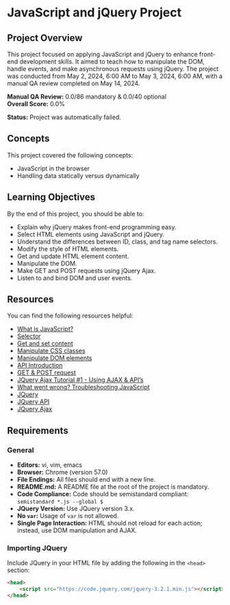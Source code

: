 # JavaScript and jQuery Project

## Project Overview

This project focused on applying JavaScript and jQuery to enhance front-end development skills. It aimed to teach how to manipulate the DOM, handle events, and make asynchronous requests using jQuery. The project was conducted from May 2, 2024, 6:00 AM to May 3, 2024, 6:00 AM, with a manual QA review completed on May 14, 2024.

**Manual QA Review:** 0.0/86 mandatory & 0.0/40 optional  
**Overall Score:** 0.0%

**Status:** Project was automatically failed.

## Concepts

This project covered the following concepts:

- JavaScript in the browser
- Handling data statically versus dynamically

## Learning Objectives

By the end of this project, you should be able to:

- Explain why jQuery makes front-end programming easy.
- Select HTML elements using JavaScript and jQuery.
- Understand the differences between ID, class, and tag name selectors.
- Modify the style of HTML elements.
- Get and update HTML element content.
- Manipulate the DOM.
- Make GET and POST requests using jQuery Ajax.
- Listen to and bind DOM and user events.

## Resources

You can find the following resources helpful:

- [What is JavaScript?](#)
- [Selector](#)
- [Get and set content](#)
- [Manipulate CSS classes](#)
- [Manipulate DOM elements](#)
- [API Introduction](#)
- [GET & POST request](#)
- [JQuery Ajax Tutorial #1 - Using AJAX & API’s](#)
- [What went wrong? Troubleshooting JavaScript](#)
- [JQuery](#)
- [JQuery API](#)
- [JQuery Ajax](#)

## Requirements

### General

- **Editors:** vi, vim, emacs
- **Browser:** Chrome (version 57.0)
- **File Endings:** All files should end with a new line.
- **README.md:** A README file at the root of the project is mandatory.
- **Code Compliance:** Code should be semistandard compliant: `semistandard *.js --global $`
- **JQuery Version:** Use JQuery version 3.x.
- **No `var`:** Usage of `var` is not allowed.
- **Single Page Interaction:** HTML should not reload for each action; instead, use DOM manipulation and AJAX.

### Importing JQuery

Include JQuery in your HTML file by adding the following in the `<head>` section:

```html
<head>
    <script src="https://code.jquery.com/jquery-3.2.1.min.js"></script>
</head>
